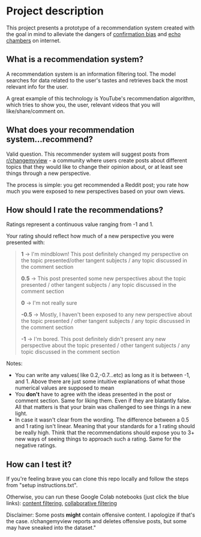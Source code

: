 # Project description

This project presents a prototype of a recommendation system created with the goal in mind to alleviate the dangers of [confirmation bias](https://en.wikipedia.org/wiki/Confirmation_bias)
and [echo chambers](https://en.wikipedia.org/wiki/Echo_chamber_(media)) on internet.

## What is a recommendation system?

A recommendation system is an information filtering tool. The model searches for data related to the user's tastes and retrieves back the most relevant info for the user.

A great example of this technology is YouTube's recommendation algorithm, which tries to show you, the user, relevant videos that you will like/share/comment on.

## What does your recommendation system...recommend?

Valid question. This recommender system will suggest posts from [r/changemyview](https://www.reddit.com/r/changemyview/) - a community where users create posts about different topics that they would like to change their opinion about, or at least see things through a new perspective.

The process is simple: you get recommended a Reddit post; you rate how much you were exposed to new perspectives based on your own views.

## How should I rate the recommendations?

Ratings represent a continuous value ranging from -1 and 1. 

Your rating should reflect how much of a new perspective you were presented with:

>  **1** -> I'm mindblown! This post definitely changed my perspective on the topic presented/other tangent subjects / any topic discussed in the comment section
>
>  **0.5** -> This post presented some new perspectives about the topic presented / other tangent subjects / any topic discussed in the comment section
>  
>  **0** -> I'm not really sure
>  
>  **-0.5** -> Mostly, I haven't been exposed to any new perspective about the topic presented / other tangent subjects / any topic discussed in the comment section
>  
>  **-1** -> I'm bored. This post definitely didn't present any new perspective about the topic presented / other tangent subjects / any topic discussed in the comment section
>
Notes:
 * You can write any values( like 0.2,-0.7...etc) as long as it is between -1, and 1. Above there are just some intuitive explanations of what those numerical values are supposed to mean
 * You **don't** have to agree with the ideas presented in the post or comment section. Same for liking them. Even if they are blatantly false. All that matters is that your brain was challenged to see things in a new light.
 * In case it wasn't clear from the wording. The difference between a 0.5 and 1 rating isn't linear. Meaning that your standards for a 1 rating should be really high. Think that the recommendations should expose you to 3+ new ways of seeing things to approach such a rating. Same for the negative ratings.

## How can I test it?
If you're feeling brave you can clone this repo locally and follow the steps from "setup instructions.txt".

Otherwise, you can run these Google Colab notebooks (just click the blue links): [content filtering](https://colab.research.google.com/drive/1Y0vRqUAqbu6FSj41O0nf3SeNYkw4lY7o?usp=sharing), [collaborative filtering](https://colab.research.google.com/drive/1dvJ0yhuKA26XCYU9sncrmqCpA-2dagfi?usp=sharing)

Disclaimer: Some posts **might** contain offensive content. I apologize if that's the case. r/changemyview reports and deletes offensive posts, but some may have sneaked into the dataset."
